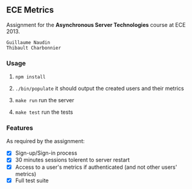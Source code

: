 ## ECE Metrics

Assignment for the **Asynchronous Server Technologies** course at ECE 2013.

```
Guillaume Naudin
Thibault Charbonnier
```

### Usage

1. `npm install`

2. `./bin/populate` it should output the created users and their metrics

3. `make run` run the server

4. `make test` run the tests

### Features
As required by the assignment:

- [x] Sign-up/Sign-in process
- [x] 30 minutes sessions tolerent to server restart
- [x] Access to a user's metrics if authenticated (and not other users' metrics)
- [x] Full test suite
